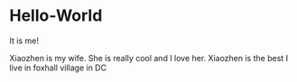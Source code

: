 # Hello-World
It is me!

Xiaozhen is my wife.  She is really cool and I love her.
Xiaozhen is the best
I live in foxhall village in DC
